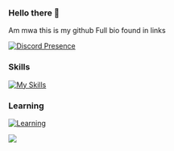 ### Hello there 👋
Am mwa this is my github 
Full bio found in links

[![Discord Presence](https://lanyard.cnrad.dev/api/834293703333642240)](https://discord.com/users/834293703333642240)
### Skills
[![My Skills](https://skillicons.dev/icons?i=html,css)](https://skillicons.dev)
### Learning
[![Learning](https://skillicons.dev/icons?i=js)](https://skillicons.dev)

![](https://komarev.com/ghpvc/?Totallynotmwa)
